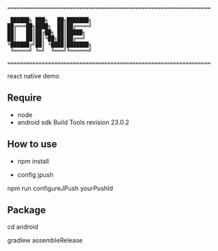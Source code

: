 


~~~
=================================================================

 ██████╗ ███╗   ██╗███████╗
██╔═══██╗████╗  ██║██╔════╝
██║   ██║██╔██╗ ██║█████╗  
██║   ██║██║╚██╗██║██╔══╝  
╚██████╔╝██║ ╚████║███████╗
 ╚═════╝ ╚═╝  ╚═══╝╚══════╝

=================================================================
~~~

react native demo

## Require
- node
- android sdk Build Tools revision 23.0.2

## How to use

- npm install

- config jpush

npm run configureJPush yourPushId

## Package

cd android

gradlew assembleRelease





